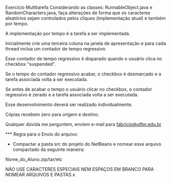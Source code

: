 Exercício Multitarefa
Considerando as classes: RunnableObject.java e RandomCharacters.java, faça alterações de forma que os caracteres aleatórios sejam controlados pelos cliques (implementação atual) e também por tempo.

A implementação por tempo é a tarefa a ser implementada.

Inicialmente crie uma terceira coluna na janela de apresentação e para cada thread inclua um contador de tempo regressivo.

Esse contador de tempo regressivo é disparado quando o usuário clica no checkbox "suspended".

Se o tempo do contador regressivo acabar, o checkbox é desmarcado e a tarefa associada volta a ser executada.

Se antes de acabar o tempo o usuário clicar no checkbox, o contador regressivo é zerado e a tarefa associada volta a ser executada.

Esse desenvolvimento deverá ser realizado individualmente.

Cópias recebem zero para origem e destino.

Qualquer dúvida me perguntem, enviem e-mail para fabricio@utfpr.edu.br

*** Regra para o Envio do arquivo:
- Compactar a pasta src do projeto do NetBeans e nomear esse arquivo compactado da seguinte maneira:

Nome_do_Aluno.zip/tar/etc

NÃO USE CARACTERES ESPECIAIS NEM ESPAÇOS EM BRANCO PARA NOMEAR ARQUIVOS E PASTAS.x
